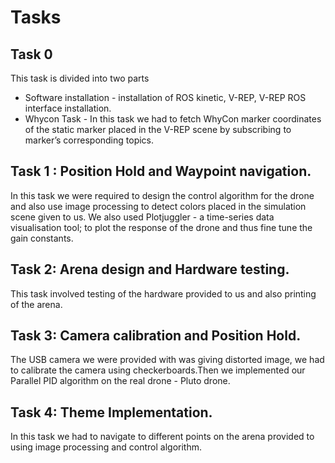 # Tasks

## Task 0
This task is divided into two parts 
* Software installation - installation of ROS kinetic, V-REP, V-REP ROS interface installation.
* Whycon Task - In this task we had to fetch WhyCon marker coordinates of the static marker placed in the V-REP scene by subscribing to marker’s corresponding topics.

## Task 1 : Position Hold and Waypoint navigation.
In this task we were required to design the control algorithm for the drone and also use image processing to detect colors placed in the simulation scene given to us. We also used Plotjuggler - a time-series data visualisation tool; to plot the response of the drone and thus fine tune the gain constants. 

## Task 2: Arena design and Hardware testing.
This task involved testing of the hardware provided to us and also printing of the arena.

## Task 3: Camera calibration and Position Hold.
The USB camera we were provided with was giving distorted image, we had to calibrate the camera using checkerboards.Then we implemented our Parallel PID algorithm on the real drone - Pluto drone.

## Task 4: Theme Implementation.
In this task we had to navigate to different points on the arena provided to using image processing and control algorithm.


